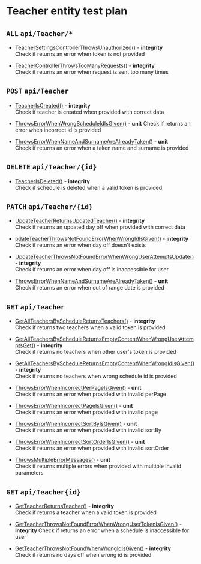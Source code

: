 # Teacher entity test plan

## `ALL` `api/Teacher/*`

- [TeacherSettingsControllerThrowsUnauthorized()](../Entities/ETeacher/TeacherController.test.cs) - **integrity**  
  Check if returns an error when token is not provided

- [TeacherControllerThrowsTooManyRequests()](../Entities/ETeacher/TeacherController.test.cs) - **integrity**  
  Check if returns an error when request is sent too many times


## `POST` `api/Teacher`

- [TeacherIsCreated()](../Entities/ETeacher/TeacherController.test.cs) - **integrity**  
  Check if teacher is created when provided with correct data

- [ThrowsErrorWhenWrongScheduleIdIsGiven()](../Entities/ETeacher/CreateTeacherCommand.unit.cs) - **unit** 
  Check if returns an error when incorrect id is provided

- [ThrowsErrorWhenNameAndSurnameAreAlreadyTaken()](../Entities/ETeacher/CreateTeacherCommand.unit.cs) - **unit**  
  Check if returns an error when a taken name and surname is provided


## `DELETE` `api/Teacher/{id}`

- [TeacherIsDeleted()](../Entities/ETeacher/TeacherController.test.cs) - **integrity**  
  Check if schedule is deleted when a valid token is provided


## `PATCH` `api/Teacher/{id}`

- [UpdateTeacherReturnsUpdatedTeacher()](../Entities/ETeacher/TeacherController.test.cs) - **integrity**  
  Check if returns an updated day off when provided with correct data

- [pdateTeacherThrowsNotFoundErrorWhenWrongIdIsGiven()](../Entities/ETeacher/TeacherController.test.cs) - **integrity**  
  Check if returns an error when day off doesn't exists

- [UpdateTeacherThrowsNotFoundErrorWhenWrongUserAttemptsUpdate()](../Entities/ETeacher/TeacherController.test.cs) - **integrity**  
  Check if returns an error when day off is inaccessible for user

- [ThrowsErrorWhenNameAndSurnameAreAlreadyTaken()](../Entities/ETeacher/Commands/UpdateTeacherCommand.unit.cs) - **unit**  
  Check if returns an error when out of range date is provided


## `GET` `api/Teacher`

- [GetAllTeachersByScheduleReturnsTeachers()](../Entities/ETeacher/TeacherController.test.cs) - **integrity**  
  Check if returns two teachers when a valid token is provided

- [GetAllTeachersByScheduleReturnsEmptyContentWhenWrongUserAttemptsGet()](../Entities/ETeacher/TeacherController.test.cs) - **integrity**  
  Check if returns no teachers when other user's token is provided

- [GetAllTeachersByScheduleReturnsEmptyContentWhenWrongIdIsGiven()](../Entities/ETeacher/TeacherController.test.cs) - **integrity**  
  Check if returns no teachers when wrong schedule id is provided

- [ThrowsErrorWhenIncorrectPerPageIsGiven()](../Entities/ETeacher/Queries/GetAllTeacher.unit.cs) - **unit**  
  Check if returns an error when provided with invalid perPage

- [ThrowsErrorWhenIncorrectPageIsGiven()](../Entities/ETeacher/Queries/GetAllTeacher.unit.cs) - **unit**  
  Check if returns an error when provided with invalid page

- [ThrowsErrorWhenIncorrectSortByIsGiven()](../Entities/ETeacher/Queries/GetAllTeacher.unit.cs) - **unit**  
  Check if returns an error when provided with invalid sortBy

- [ThrowsErrorWhenIncorrectSortOrderIsGiven()](../Entities/ETeacher/Queries/GetAllTeacher.unit.cs) - **unit**  
  Check if returns an error when provided with invalid sortOrder

- [ThrowsMultipleErrorMessages()](../Entities/ETeacher/Queries/GetAllTeacher.unit.cs) - **unit**  
  Check if returns multiple errors when provided with multiple invalid parameters


## `GET` `api/Teacher{id}`

- [GetTeacherReturnsTeacher()](../Entities/ETeacher/TeacherController.test.cs) - **integrity**  
  Check if returns a teacher when a valid token is provided

- [GetTeacherThrowsNotFoundErrorWhenWrongUserTokenIsGiven()](../Entities/ETeacher/TeacherController.test.cs) - **integrity** 
  Check if returns an error when a schedule is inaccessible for user

- [GetTeacherThrowsNotFoundWhenWrongIdIsGiven()](../Entities/ETeacher/TeacherController.test.cs) - **integrity**  
  Check if returns no days off when wrong id is provided


